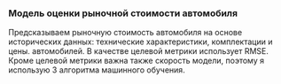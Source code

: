 ### Модель оценки рыночной стоимости автомобиля  

Предсказываем рыночную стоимость автомобиля на основе исторических данных: технические характеристики, комплектации и цены. автомобилей. В качестве целевой метрики использует RMSE. Кроме целевой метрики важна также скорость модели, поэтому я использую 3 алгоритма машинного обучения.

